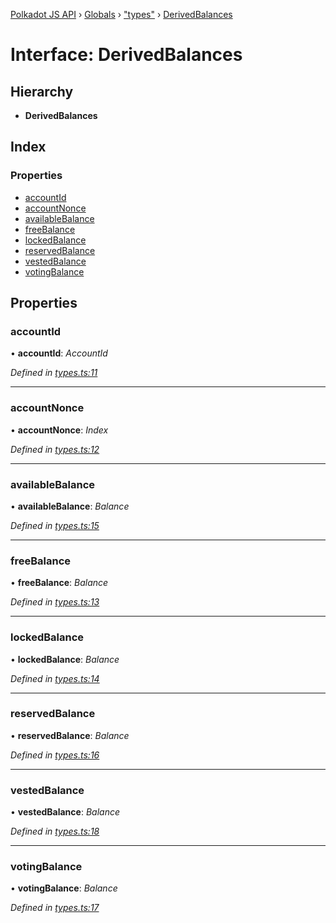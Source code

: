 [Polkadot JS API](../README.md) › [Globals](../globals.md) › ["types"](../modules/_types_.md) › [DerivedBalances](_types_.derivedbalances.md)

# Interface: DerivedBalances

## Hierarchy

* **DerivedBalances**

## Index

### Properties

* [accountId](_types_.derivedbalances.md#accountid)
* [accountNonce](_types_.derivedbalances.md#accountnonce)
* [availableBalance](_types_.derivedbalances.md#availablebalance)
* [freeBalance](_types_.derivedbalances.md#freebalance)
* [lockedBalance](_types_.derivedbalances.md#lockedbalance)
* [reservedBalance](_types_.derivedbalances.md#reservedbalance)
* [vestedBalance](_types_.derivedbalances.md#vestedbalance)
* [votingBalance](_types_.derivedbalances.md#votingbalance)

## Properties

###  accountId

• **accountId**: *AccountId*

*Defined in [types.ts:11](https://github.com/polkadot-js/api/blob/8d0f20c2a7/packages/api-derive/src/types.ts#L11)*

___

###  accountNonce

• **accountNonce**: *Index*

*Defined in [types.ts:12](https://github.com/polkadot-js/api/blob/8d0f20c2a7/packages/api-derive/src/types.ts#L12)*

___

###  availableBalance

• **availableBalance**: *Balance*

*Defined in [types.ts:15](https://github.com/polkadot-js/api/blob/8d0f20c2a7/packages/api-derive/src/types.ts#L15)*

___

###  freeBalance

• **freeBalance**: *Balance*

*Defined in [types.ts:13](https://github.com/polkadot-js/api/blob/8d0f20c2a7/packages/api-derive/src/types.ts#L13)*

___

###  lockedBalance

• **lockedBalance**: *Balance*

*Defined in [types.ts:14](https://github.com/polkadot-js/api/blob/8d0f20c2a7/packages/api-derive/src/types.ts#L14)*

___

###  reservedBalance

• **reservedBalance**: *Balance*

*Defined in [types.ts:16](https://github.com/polkadot-js/api/blob/8d0f20c2a7/packages/api-derive/src/types.ts#L16)*

___

###  vestedBalance

• **vestedBalance**: *Balance*

*Defined in [types.ts:18](https://github.com/polkadot-js/api/blob/8d0f20c2a7/packages/api-derive/src/types.ts#L18)*

___

###  votingBalance

• **votingBalance**: *Balance*

*Defined in [types.ts:17](https://github.com/polkadot-js/api/blob/8d0f20c2a7/packages/api-derive/src/types.ts#L17)*
